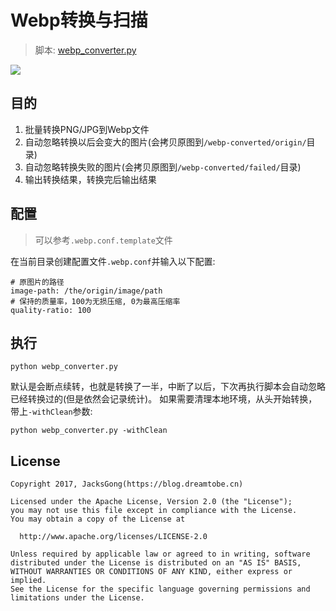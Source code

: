 # Webp转换与扫描

> 脚本: [webp_converter.py](http://gitlab.alipay-inc.com/toolset/apk-optimize/blob/master/webp_converter.py)

![](https://github.com/Jacksgong/webp-converter/raw/master/arts/webp-converter.png)

## 目的

1. 批量转换PNG/JPG到Webp文件
2. 自动忽略转换以后会变大的图片(会拷贝原图到`/webp-converted/origin/`目录)
3. 自动忽略转换失败的图片(会拷贝原图到`/webp-converted/failed/`目录)
4. 输出转换结果，转换完后输出结果

## 配置

> 可以参考`.webp.conf.template`文件

在当前目录创建配置文件`.webp.conf`并输入以下配置:

```
# 原图片的路径
image-path: /the/origin/image/path
# 保持的质量率，100为无损压缩, 0为最高压缩率
quality-ratio: 100
```

## 执行

```
python webp_converter.py
```

默认是会断点续转，也就是转换了一半，中断了以后，下次再执行脚本会自动忽略已经转换过的(但是依然会记录统计)。
如果需要清理本地环境，从头开始转换，带上`-withClean`参数:

```
python webp_converter.py -withClean
```

## License

```
Copyright 2017, JacksGong(https://blog.dreamtobe.cn)

Licensed under the Apache License, Version 2.0 (the "License");
you may not use this file except in compliance with the License.
You may obtain a copy of the License at

  http://www.apache.org/licenses/LICENSE-2.0

Unless required by applicable law or agreed to in writing, software
distributed under the License is distributed on an "AS IS" BASIS,
WITHOUT WARRANTIES OR CONDITIONS OF ANY KIND, either express or implied.
See the License for the specific language governing permissions and
limitations under the License.
```

